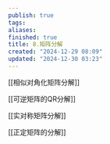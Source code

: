 ```yaml
---
publish: true
tags: 
aliases: 
finished: true
title: 8.矩阵分解
created: "2024-12-29 08:09"
updated: "2024-12-30 03:23"
---
```


[[相似对角化矩阵分解]]

[[可逆矩阵的QR分解]]

[[实对称矩阵分解]]

[[正定矩阵的分解]]

